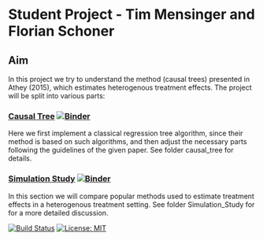 # Student Project - Tim Mensinger and Florian Schoner

## Aim

In this project we try to understand the method (causal trees) presented in Athey (2015), which estimates heterogenous treatment effects. The project will be split into various parts:

### [Causal Tree](https://nbviewer.jupyter.org/github/HumanCapitalAnalysis/student-project-timmens/blob/master/causal_tree/methodology.ipynb) [![Binder](https://mybinder.org/badge_logo.svg)](https://mybinder.org/v2/gh/HumanCapitalAnalysis/student-project-timmens/master?filepath=causal_tree%2Fmethodology.ipynb)


Here we first implement a classical regression tree algorithm, since their method is based on such algorithms, and then adjust the necessary parts following the guidelines of the given paper. See folder causal_tree for details.

### [Simulation Study](https://nbviewer.jupyter.org/github/HumanCapitalAnalysis/student-project-timmens/blob/master/Simulation_Study/First_writeup.ipynb) [![Binder](https://mybinder.org/badge_logo.svg)](https://mybinder.org/v2/gh/HumanCapitalAnalysis/student-project-timmens/master?filepath=Simulation_Study%2FFirst_writeup.ipynb)

In this section we will compare popular methods used to estimate treatment effects in a heterogenous treatment setting. See folder Simulation_Study for for a more detailed discussion.

[![Build Status](https://travis-ci.org/HumanCapitalAnalysis/student-project-timmens.svg?branch=master)](https://travis-ci.org/HumanCapitalAnalysis/student-project-timmens) [![License: MIT](https://img.shields.io/badge/License-MIT-blue.svg)](HumanCapitalAnalysis/student-project-timmens/blob/master/LICENSE)
